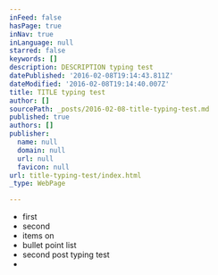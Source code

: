 ```yaml
---
inFeed: false
hasPage: true
inNav: true
inLanguage: null
starred: false
keywords: []
description: DESCRIPTION typing test
datePublished: '2016-02-08T19:14:43.811Z'
dateModified: '2016-02-08T19:14:40.007Z'
title: TITLE typing test
author: []
sourcePath: _posts/2016-02-08-title-typing-test.md
published: true
authors: []
publisher:
  name: null
  domain: null
  url: null
  favicon: null
url: title-typing-test/index.html
_type: WebPage

---
```

* first
* second
* items on
* bullet point list
* second post typing test 
*